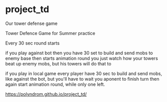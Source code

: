 # project_td 
Our tower defense game

Tower Defence Game for Summer practice

Every 30 sec round starts

if you play against bot then you have 30 set to build and send mobs to enemy base
then starts animation round you just watch how your towers beat up enemy mobs, but his towers will do that to

if you play in local game every player have 30 sec to build and send mobs, like against the bot, but you'll have to wait you aponent to finish turn
then again start animation round, while only one left.

https://polyndrom.github.io/project_td/

